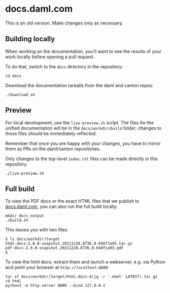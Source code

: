 # docs.daml.com

This is an old version. Make changes only as necessary.

## Building locally

When working on the documentation, you'll want to see the results of your work
locally before opening a pull request.

To do that, switch to the `docs` directory in the repository:

```
cd docs
```

Download the documentation tarballs from the daml and canton repos:

```
./download.sh
```

## Preview

For local development, use the `live-preview.sh` script. The files for the
unified documentation will be in the `docs/workdir/build` folder; changes to
those files should be immediately reflected.

Remember that once you are happy with your changes, you have to
mirror them as PRs on the daml/canton repositories.

Only changes to the top-level `index.rst` files can be made directly in this
repository.

```
./live-preview.sh
```

## Full build

To view the PDF docs or the exact HTML files that we publish to
[docs.daml.com](https://docs.daml.com), you can also run the full build
locally:

```
mkdir docs_output
./build.sh
```

This leaves you with two files:

```
$ ls docs/workdir/target
html-docs-2.0.0-snapshot.20211220.8736.0.040f1a93.tar.gz
pdf-docs-2.0.0-snapshot.20211220.8736.0.040f1a93.pdf
$
```

To view the html docs, extract them and launch a webserver, e.g. via Python and
point your browser at `http://localhost:8000`

```
tar xf docs/workdir/target/html-docs-$(jq -r '.daml' LATEST).tar.gz
cd html
python3 -m http.server 8000 --bind 127.0.0.1
```

